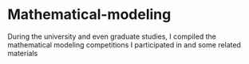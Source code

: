 # Mathematical-modeling
During the university and even graduate studies, I compiled the mathematical modeling competitions I participated in and some related materials
